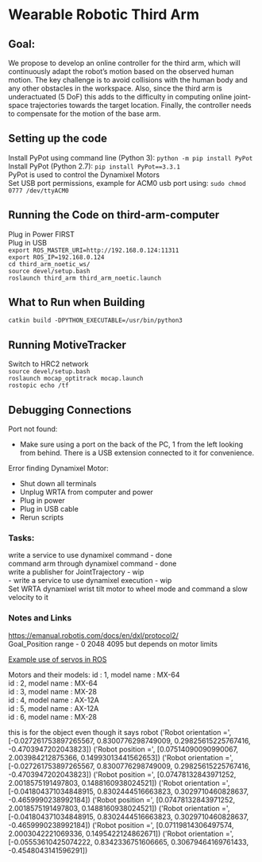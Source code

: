 # Wearable Robotic Third Arm

## Goal:

We propose to develop an online controller for the third arm, which will continuously adapt the robot’s motion based on the 
observed human motion. The key challenge is to avoid collisions with the human body and any other obstacles in the workspace. Also, since the third arm is underactuated (5 DoF) this adds to the difficulty in computing online joint-space trajectories towards the target location. Finally, the controller needs to compensate for the motion of the base arm.

## Setting up the code  
Install PyPot using command line (Python 3): `python -m pip install PyPot`    
Install PyPot (Python 2.7): `pip install PyPot==3.3.1`  
PyPot is used to control the Dynamixel Motors  
Set USB port permissions, example for ACM0 usb port using: `sudo chmod 0777 /dev/ttyACM0`  

## Running the Code on third-arm-computer
Plug in Power FIRST  
Plug in USB  
`export ROS_MASTER_URI=http://192.168.0.124:11311`  
`export ROS_IP=192.168.0.124`  
`cd third_arm_noetic_ws/`  
`source devel/setup.bash`  
`roslaunch third_arm third_arm_noetic.launch`  

## What to Run when Building
`catkin build -DPYTHON_EXECUTABLE=/usr/bin/python3`  

## Running MotiveTracker
Switch to HRC2 network  
`source devel/setup.bash`  
`roslaunch mocap_optitrack mocap.launch`  
`rostopic echo /tf`  

## Debugging Connections

Port not found:
- Make sure using a port on the back of the PC, 1 from the left looking from behind. There is a USB extension connected to it for convenience.  

Error finding Dynamixel Motor:
- Shut down all terminals  
- Unplug WRTA from computer and power  
- Plug in power  
- Plug in USB cable  
- Rerun scripts  


### Tasks:

write a service to use dynamixel command - done  
command arm through dynamixel command - done  
write a publisher for JointTrajectory - wip  
	- write a service to use dynamixel execution - wip  
Set WRTA dynamixel wrist tilt motor to wheel mode and command a slow velocity to it

### Notes and Links

https://emanual.robotis.com/docs/en/dxl/protocol2/  
Goal_Position range - 0 2048 4095 but depends on motor limits  

[Example use of servos in ROS](https://www.theconstructsim.com/morpheus-chair-dynamixel-servos-with-robot-arm-ros-s4-ep-1/)

Motors and their models:
id : 1, model name : MX-64  
id : 2, model name : MX-64  
id : 3, model name : MX-28  
id : 4, model name : AX-12A  
id : 5, model name : AX-12A  
id : 6, model name : MX-28  

this is for the object even though it says robot
('Robot orientation =', [-0.027261753897265567, 0.8300776298749009, 0.29825615225767416, -0.4703947202043823])
('Robot position =', [0.07514090090990067, 2.003984212875366, 0.14993013441562653])
('Robot orientation =', [-0.027261753897265567, 0.8300776298749009, 0.29825615225767416, -0.4703947202043823])
('Robot position =', [0.07478132843971252, 2.0018575191497803, 0.1488160938024521])
('Robot orientation =', [-0.041804371034848915, 0.8302444516663823, 0.3029710460828637, -0.4659990238992184])
('Robot position =', [0.07478132843971252, 2.0018575191497803, 0.1488160938024521])
('Robot orientation =', [-0.041804371034848915, 0.8302444516663823, 0.3029710460828637, -0.4659990238992184])
('Robot position =', [0.07119814306497574, 2.0003042221069336, 0.1495422124862671])
('Robot orientation =', [-0.05553610425074222, 0.8342336751606665, 0.30679464169761433, -0.4548043141596291])